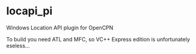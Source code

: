 locapi_pi
=========

Windows Location API plugin for OpenCPN

To build you need ATL and MFC, so VC++ Express edition is unfortunately eseless...
